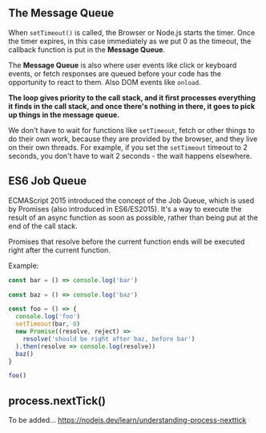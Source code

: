 
## The Message Queue

When `setTimeout()` is called, the Browser or Node.js starts the timer. Once the timer expires, in this case immediately as we put 0 as the timeout,
the callback function is put in the **Message Queue**.

The **Message Queue** is also where user events like click or keyboard events, or fetch responses are queued before your code has the opportunity to react to them. Also DOM events like `onload`.

**The loop gives priority to the call stack, and it first processes everything it finds in the call stack,
and once there's nothing in there, it goes to pick up things in the message queue.**

We don't have to wait for functions like `setTimeout`, fetch or other things to do their own work,
because they are provided by the browser, and they live on their own threads. For example,
if you set the `setTimeout` timeout to 2 seconds, you don't have to wait 2 seconds - the wait happens elsewhere.

## ES6 Job Queue
ECMAScript 2015 introduced the concept of the Job Queue, which is used by Promises (also introduced in ES6/ES2015).
It's a way to execute the result of an async function as soon as possible, rather than being put at the end of the call stack.

Promises that resolve before the current function ends will be executed right after the current function.

Example:
```javascript
const bar = () => console.log('bar')

const baz = () => console.log('baz')

const foo = () => {
  console.log('foo')
  setTimeout(bar, 0)
  new Promise((resolve, reject) =>
    resolve('should be right after baz, before bar')
  ).then(resolve => console.log(resolve))
  baz()
}

foo()
```

## process.nextTick()

To be added... https://nodejs.dev/learn/understanding-process-nexttick

